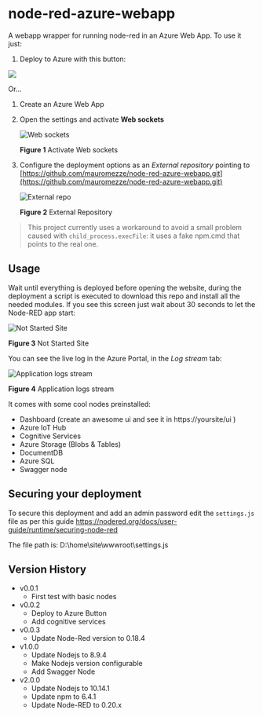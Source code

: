 # node-red-azure-webapp
A webapp wrapper for running node-red in an Azure Web App.
To use it just:

1. Deploy to Azure with this button:

<a href="https://portal.azure.com/#create/Microsoft.Template/uri/https%3A%2F%2Fraw.githubusercontent.com%2Fmauromezze%2Fnode-red-azure-webapp%2Fmaster%2Fwebapp.json" target="_blank"><img src="http://azuredeploy.net/deploybutton.png"/></a>

Or...

1. Create an Azure Web App
1. Open the settings and activate **Web sockets**

    ![Web sockets](./_images/websockets.png)

    **Figure 1** Activate Web sockets
1. Configure the deployment options as an *External repository* pointing to [https://github.com/mauromezze/node-red-azure-webapp.git](https://github.com/mauromezze/node-red-azure-webapp.git)

    ![External repo](./_images/externalrepo.png)

    **Figure 2** External Repository

> This project currently uses a workaround to avoid a small problem caused with `child_process.execFile`: it uses a fake npm.cmd that points to the real one.

## Usage

Wait until everything is deployed before opening the website, during the deployment a script is executed to download this repo and install all the needed modules. If you see this screen just wait about 30 seconds to let the Node-RED app start:

![Not Started Site](./_images/notstarted.png)

**Figure 3** Not Started Site

You can see the live log in the Azure Portal, in the *Log stream* tab:

![Application logs stream](./_images/logstream.png)

**Figure 4** Application logs stream

It comes with some cool nodes preinstalled:

* Dashboard (create an awesome ui and see it in https://yoursite/ui )
* Azure IoT Hub
* Cognitive Services
* Azure Storage (Blobs & Tables)
* DocumentDB
* Azure SQL
* Swagger node

## Securing your deployment

To secure this deployment and add an admin password edit the `settings.js` file as per this guide https://nodered.org/docs/user-guide/runtime/securing-node-red

The file path is: D:\home\site\wwwroot\settings.js


## Version History

* v0.0.1
    * First test with basic nodes
* v0.0.2
    * Deploy to Azure Button
    * Add cognitive services
* v0.0.3
    * Update Node-Red version to 0.18.4
* v1.0.0
    * Update Nodejs to 8.9.4
    * Make Nodejs version configurable
    * Add Swagger Node
* v2.0.0
    * Update Nodejs to 10.14.1
    * Update npm to 6.4.1
    * Update Node-RED to 0.20.x

